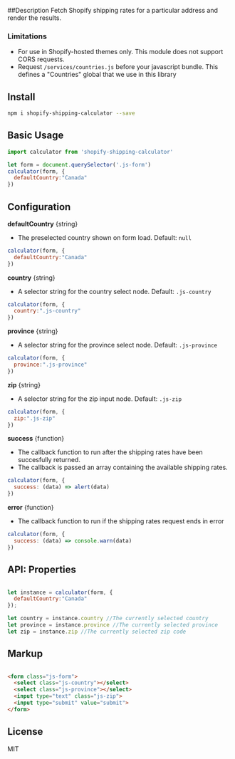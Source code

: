 ##Description
Fetch Shopify shipping rates for a particular address and render the results.

### Limitations
- For use in Shopify-hosted themes only. This module does not support CORS requests.
- Request ```/services/countries.js``` before your javascript bundle. This defines a "Countries" global that we use in this library

## Install 
```bash
npm i shopify-shipping-calculator --save
```

## Basic Usage
```javascript
import calculator from 'shopify-shipping-calculator'

let form = document.querySelector('.js-form')
calculator(form, {
  defaultCountry:"Canada"
})
```

## Configuration

**defaultCountry** {string}
- The preselected country shown on form load. Default: ```null```
```javascript
calculator(form, {
  defaultCountry:"Canada"
})
```

**country** {string}
- A selector string for the country select node. Default: ```.js-country```
```javascript
calculator(form, {
  country:".js-country"
})
```

**province** {string}
- A selector string for the province select node. Default: ```.js-province```
```javascript
calculator(form, {
  province:".js-province"
})
```

**zip** {string}
- A selector string for the zip input node. Default: ```.js-zip```

```javascript
calculator(form, {
  zip:".js-zip"
})
```

**success** {function}
- The callback function to run after the shipping rates have been succesfully returned.
- The callback is passed an array containing the available shipping rates.
```javascript
calculator(form, {
  success: (data) => alert(data)
})
```

**error** {function}
- The callback function to run if the shipping rates request ends in error
```javascript
calculator(form, {
  success: (data) => console.warn(data)
})
```

## API: Properties
```javascript

let instance = calculator(form, {
  defaultCountry:"Canada"
});

let country = instance.country //The currently selected country
let province = instance.province //The currently selected province
let zip = instance.zip //The currently selected zip code
```

## Markup
```html

<form class="js-form">
  <select class="js-country"></select>
  <select class="js-province"></select>
  <input type="text" class="js-zip">
  <input type="submit" value="submit">
</form>
```

## License 
MIT
